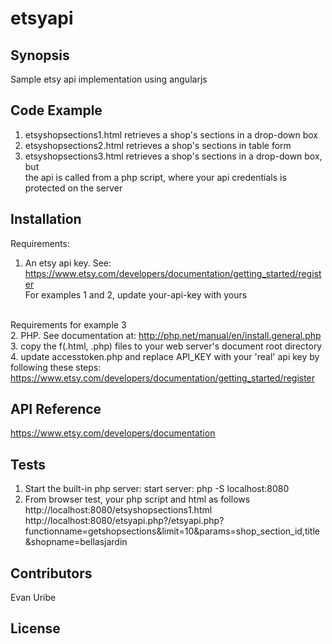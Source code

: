 # etsyapi

## Synopsis
Sample etsy api implementation using angularjs

## Code Example
1. etsyshopsections1.html retrieves a shop's sections in a drop-down box <br>
2. etsyshopsections2.html retrieves a shop's sections in table form <br>
3. etsyshopsections3.html retrieves a shop's sections in a drop-down box, but<br>
the api is called from a php script, where your api credentials is protected on the server

## Installation
Requirements:<br>
1. An etsy api key. See: https://www.etsy.com/developers/documentation/getting_started/register <br>
For examples 1 and 2, update your-api-key with yours <br><br>

Requirements for example 3<br>
2. PHP.  See documentation at:  http://php.net/manual/en/install.general.php <br>
3. copy the f(.html, .php) files to your web server's document root directory <br> 
4. update accesstoken.php and replace API_KEY with your 'real' api key by following these steps: <br>
https://www.etsy.com/developers/documentation/getting_started/register


## API Reference
https://www.etsy.com/developers/documentation

## Tests
1. Start the built-in php server:  start server: php -S localhost:8080 <br>
2. From browser test, your php script and html as follows <br>
http://localhost:8080/etsyshopsections1.html <Br>
http://localhost:8080/etsyapi.php?/etsyapi.php?functionname=getshopsections&limit=10&params=shop_section_id,title&shopname=bellasjardin



## Contributors
Evan Uribe

## License
